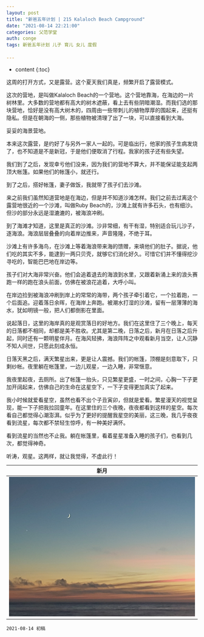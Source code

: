 ```yaml
---
layout: post
title: "新爸五年计划 | 215 Kalaloch Beach Campground"
date: "2021-08-14 22:21:00"
categories: 父范学堂
auth: conge
tags: 新爸五年计划 儿子 育儿 女儿 度假

---
```

* content
{:toc}

这周的打开方式，又是露营。这个夏天我们真是，频繁开启了露营模式。

这次的营地，是叫做Kalaloch Beach的一个营地。这个营地靠海，在海边的一片树林里。大多数的营地都有高大的树木遮蔽，看上去有些阴暗潮湿。而我们选的那块营地，恰好是没有高大树木的，四周由一些带刺儿的植物厚厚的围起来，还挺有隐私。但是在朝海的一侧，那些植物被清理了出了一块，可以直接看到大海。

妥妥的海景营地。




本来这次露营，是约好了与另外一家人一起的。可是临出行，他家的孩子生病发烧了，也不知道是不是新冠，于是他们便取消了行程。我家的孩子还有些失望。

我们到了之后，发现幸亏他们没来，因为我们的营地不算大，并不能保证能支起两顶大帐篷。如果他们的帐篷小，就还行。

到了之后，搭好帐篷，妻子做饭，我就带了孩子们去沙滩。

来之前我们虽然知道营地是在海边，但是并不知道沙滩怎样。我们之前去过离这个露营地很近的一个沙滩，叫做Ruby Beach的，沙滩上就有许多石头，也有细沙。但沙的部分永远是湿漉漉的，被海浪冲刷。

到了海滩才知道，这里是真正的沙滩。沙非常细，有干有湿，特别适合玩儿沙子，逐海浪。海浪层层叠叠的向着岸边推来，声音隆隆，不绝于耳。

沙滩上有许多海鸟，在沙滩上等着海浪带来海的馈赠，来填他们的肚子。据说，他们吃的其实不多，能逮到一两只贝壳，就够它们消化好久。可惜它们并不懂得挖沙寻吃的，智能巴巴地在岸边等。

孩子们对大海非常兴奋。他们会追着退去的海浪到水里，又跟着新涌上来的浪头赛跑一样的跑在浪头前面，仿佛在被浪花追着，大呼小叫。

在岸边捡到被海浪冲刷到岸上的常常的海带，两个孩子牵引着它，一个拉着跑，一个后面追。迎着落日余晖，在海岸上奔跑。被潮水打湿的沙滩，留有一层薄薄的海水，犹如明镜一般，把人们都倒影在里面。

说起落日，这里的海岸真的是观赏落日的好地方。我们在这里住了三个晚上，每天的日落都不相同，却都是美不胜收。尤其是第二晚，日落之后，新月在日落之后升起，同时还有一颗明星伴月。在海风轻拂，海浪阵阵之中观看新月当空，让人沉静不知人间世，只愿此刻成永恒。

日落天黑之后，满天繁星出来，更是让人震撼。我们的帐篷，顶棚是刻意取下，只剩纱帐。夜里躺在帐篷里，一边儿观星，一边入睡，非常惬意。

我夜里起夜，去厕所。出了帐篷一抬头，只见繁星更盛，一时之间，心胸一下子更加开阔起来，仿佛自己的生命在这星空下，一下子变得更加真实了起来。

我小时候就爱看星空，虽然也看不出个子丑寅卯，但就是爱看。繁星漫天的视觉呈现，能一下子把我拉回童年。在这里住的三个夜晚，夜夜都看到这样的星空。每次看自己都觉得心潮澎湃。似乎为了更好的提醒我星空的美丽，这三晚，我几乎夜夜看到流星，每次都不禁轻生惊呼，有一种美好满怀。

看到流星的当然也不止我。躺在帐篷里，看着星星准备入睡的孩子们，也看到几次，都觉得神奇。

听涛，观星。这两样，就让我觉得，不虚此行！



|新月|
|----|
| ![New Moon](/assets/images/父范学堂/20210810_new_moon.jpg)|




```
2021-08-14 初稿
```
